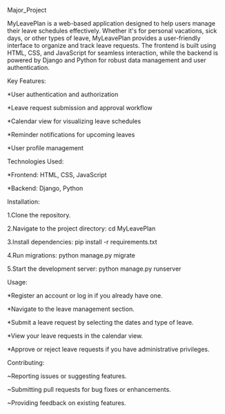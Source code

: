 Major_Project

MyLeavePlan is a web-based application designed to help users manage their leave schedules effectively. Whether it's for personal vacations, sick days, or other types of leave, MyLeavePlan provides a user-friendly interface to organize and track leave requests. The frontend is built using HTML, CSS, and JavaScript for seamless interaction, while the backend is powered by Django and Python for robust data management and user authentication.


Key Features:

*User authentication and authorization

*Leave request submission and approval workflow

*Calendar view for visualizing leave schedules

*Reminder notifications for upcoming leaves

*User profile management

Technologies Used:

*Frontend: HTML, CSS, JavaScript

*Backend: Django, Python

Installation:

1.Clone the repository.

2.Navigate to the project directory: cd MyLeavePlan

3.Install dependencies: pip install -r requirements.txt

4.Run migrations: python manage.py migrate

5.Start the development server: python manage.py runserver

Usage:

*Register an account or log in if you already have one.

*Navigate to the leave management section.

*Submit a leave request by selecting the dates and type of leave.

*View your leave requests in the calendar view.

*Approve or reject leave requests if you have administrative privileges.

Contributing:

~Reporting issues or suggesting features.

~Submitting pull requests for bug fixes or enhancements.

~Providing feedback on existing features.
